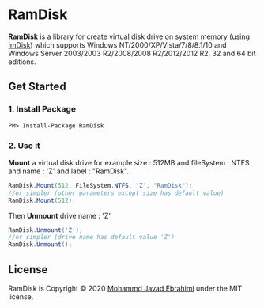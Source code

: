 # RamDisk
**RamDisk** is a library for create virtual disk drive on system memory (using [ImDisk](http://www.ltr-data.se/opencode.html/#ImDisk)) which supports Windows NT/2000/XP/Vista/7/8/8.1/10 and Windows Server 2003/2003 R2/2008/2008 R2/2012/2012 R2, 32 and 64 bit editions.

## Get Started

### 1. Install Package

```
PM> Install-Package RamDisk
```

### 2. Use it

**Mount** a virtual disk drive for example size : 512MB and fileSystem : NTFS and name : 'Z' and label : "RamDisk".

```csharp
RamDisk.Mount(512, FileSystem.NTFS, 'Z', "RamDisk");
//or simpler (other parameters except size has default value)
RamDisk.Mount(512);
```

Then **Unmount** drive name : 'Z'

```csharp
RamDisk.Unmount('Z');
//or simpler (drive name has default value 'Z')
RamDisk.Unmount();
```

## License

RamDisk is Copyright © 2020 [Mohammd Javad Ebrahimi](https://github.com/mjebrahimi) under the MIT license.
